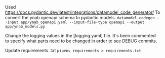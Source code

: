 Used https://docs.pydantic.dev/latest/integrations/datamodel_code_generator/
To convert the ynab openapi schema to pydantic models.
`datamodel-codegen --input app/ynab_openapi.yaml --input-file-type openapi --output app/ynab_models.py`

Change the logging values in the [logging.yaml] file. It's been commented to specify what parts need to be changed in order to see DEBUG commits.

Update requirements .txt
`pipenv requirements > requirements.txt`
